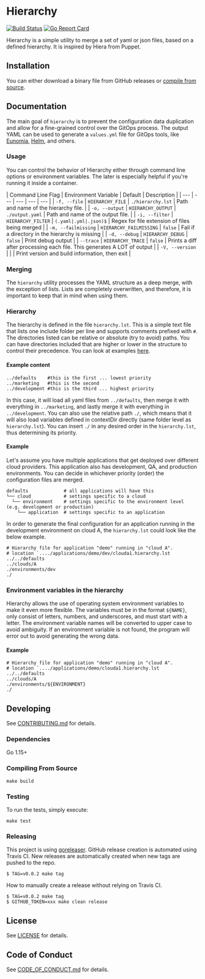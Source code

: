 # Hierarchy

[![Build Status](https://travis-ci.com/KohlsTechnology/prometheus_bigquery_remote_storage_adapter.svg?branch=master)](https://travis-ci.com/KohlsTechnology/hierarcbhy)
[![Go Report Card](https://goreportcard.com/badge/github.com/KohlsTechnology/prometheus_bigquery_remote_storage_adapter)](https://goreportcard.com/report/github.com/KohlsTechnology/hierarcbhy)

Hierarchy is a simple utility to merge a set of yaml or json files, based on a defined hierarchy. It is inspired by Hiera from Puppet.

## Installation

You can either download a binary file from GitHub releases or [compile from source](#compiling-from-source).

## Documentation

The main goal of `hierarchy` is to prevent the configuration data duplication and allow for a fine-grained control over the GitOps process. The output YAML can be used to generate a `values.yml` file for GitOps tools, like [Eunomia](https://github.com/KohlsTechnology/eunomia), [Helm](https://helm.sh), and others.

### Usage

You can control the behavior of Hierarchy either through command line options or environment variables. The later is especially helpful if you're running it inside a container.

| Command Line Flag | Environment Variable | Default | Description |
| --- | --- | --- | --- | --- |
| `-f, --file` | `HIERARCHY_FILE` | `./hierarchy.lst` | Path and name of the hierarchy file. |
| `-o, --output` | `HIERARCHY_OUTPUT` | `./output.yaml` | Path and name of the output file. |
| `-i, --filter` | `HIERARCHY_FILTER` | `(.yaml|.yml|.json)$` | Regex for file extension of files being merged |
| `-m, --failmissing` | `HIERARCHY_FAILMISSING` | `false` | Fail if a directory in the hierarchy is missing |
| `-d, --debug` | `HIERARCHY_DEBUG` | `false` | Print debug output |
| `--trace` | `HIERARCHY_TRACE` | `false` | Prints a diff after processing each file. This generates A LOT of output |
| `-V, --version` | | | Print version and build information, then exit |

### Merging

The `hierarchy` utility processes the YAML structure as a deep merge, with the exception of lists. Lists are completely overwritten, and therefore, it is important to keep that in mind when using them.

### Hierarchy

The hierarchy is defined in the file `hierarchy.lst`. This is a simple text file that lists one include folder per line and supports comments prefixed with `#`. The directories listed can be relative or absolute (try to avoid) paths. You can have directories included that are higher or lower in the structure to control their precedence. You can look at examples [here](https://github.com/KohlsTechnology/hierarchy/blob/master/testdata/).

#### Example content
```
../defaults    #this is the first ... lowest priority
../marketing   #this is the second
../development #this is the third ... highest priority
```

In this case, it will load all yaml files from `../defaults`, then merge it with everything in `../marketing`, and lastly merge it with everything in `../development`. You can also use the relative path `./`, which means that it will also load variables defined in contextDir directly (same folder level as `hierarchy.lst`). You can insert `./` in any desired order in the `hierarchy.lst`, thus determining its priority.

#### Example

Let's assume you have multiple applications that get deployed over different cloud providers. This application also has development, QA, and production environments. You can decide in whichever priority (order) the configuration files are merged.

```
defaults             # all applications will have this
└── cloud            # settings specific to a cloud
  └── environment    # settings specific to the environment level (e.g. development or production)
    └── application  # settings specific to an application
```

In order to generate the final configuration for an application running in the development environment on cloud A, the `hierarchy.lst` could look like the below example.

```
# Hierarchy file for application "demo" running in "cloud A".
# location `..../applications/demo/dev/clouda1.hierarchy.lst
../../defaults
../clouds/A
./environments/dev
./
```

### Environment variables in the hierarchy

Hierarchy allows the use of operating system environment variables to make it even more flexible. The variables must be in the format `${NAME}`, only consist of letters, numbers, and underscores, and must start with a letter. The environment variable names will be converted to upper case to avoid ambiguity. If an environment variable is not found, the program will error out to avoid generating the wrong data.

#### Example
```
# Hierarchy file for application "demo" running in "cloud A".
# location `..../applications/demo/clouda1.hierarchy.lst
../../defaults
../clouds/A
./environments/${ENVIRONMENT}
./
```

## Developing

See [CONTRIBUTING.md](.github/CONTRIBUTING.md) for details.


### Dependencies
Go 1.15+

### Compiling From Source
```
make build
```

### Testing

To run the tests, simply execute:
```
make test
```

### Releasing

This project is using [goreleaser](https://goreleaser.com). GitHub release creation is automated using Travis
CI. New releases are automatically created when new tags are pushed to the repo.
```
$ TAG=v0.0.2 make tag
```

How to manually create a release without relying on Travis CI.
```
$ TAG=v0.0.2 make tag
$ GITHUB_TOKEN=xxx make clean release
```

## License

See [LICENSE](LICENSE) for details.

## Code of Conduct

See [CODE_OF_CONDUCT.md](.github/CODE_OF_CONDUCT.md)
for details.
